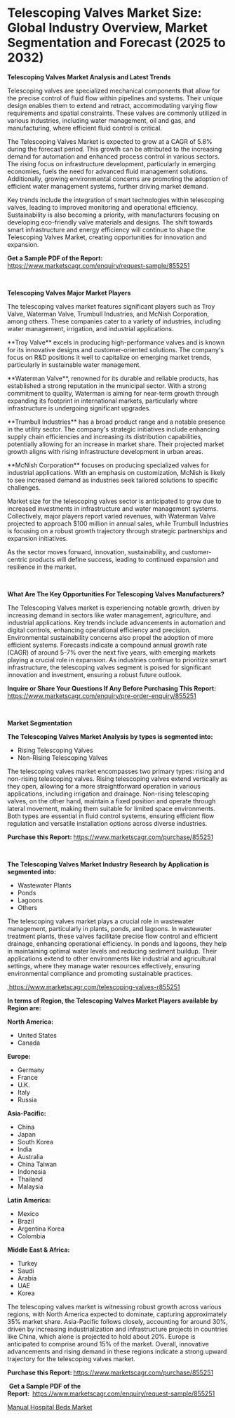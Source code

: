 <p><h1>Telescoping Valves Market Size: Global Industry Overview, Market Segmentation and Forecast (2025 to 2032)</h1></p><p><strong>Telescoping Valves Market Analysis and Latest Trends</strong></p>
<p><p>Telescoping valves are specialized mechanical components that allow for the precise control of fluid flow within pipelines and systems. Their unique design enables them to extend and retract, accommodating varying flow requirements and spatial constraints. These valves are commonly utilized in various industries, including water management, oil and gas, and manufacturing, where efficient fluid control is critical.</p><p>The Telescoping Valves Market is expected to grow at a CAGR of 5.8% during the forecast period. This growth can be attributed to the increasing demand for automation and enhanced process control in various sectors. The rising focus on infrastructure development, particularly in emerging economies, fuels the need for advanced fluid management solutions. Additionally, growing environmental concerns are promoting the adoption of efficient water management systems, further driving market demand.</p><p>Key trends include the integration of smart technologies within telescoping valves, leading to improved monitoring and operational efficiency. Sustainability is also becoming a priority, with manufacturers focusing on developing eco-friendly valve materials and designs. The shift towards smart infrastructure and energy efficiency will continue to shape the Telescoping Valves Market, creating opportunities for innovation and expansion.</p></p>
<p><strong>Get a Sample PDF of the Report:&nbsp;</strong> <a href="https://www.marketscagr.com/enquiry/request-sample/855251?utm_campaign=1905&utm_medium=2&utm_source=Github&utm_content=ia&utm_term=20022025&utm_id=telescoping-valves">https://www.marketscagr.com/enquiry/request-sample/855251</a></p>
<p>&nbsp;</p>
<p><strong>Telescoping Valves Major Market Players</strong></p>
<p><p>The telescoping valves market features significant players such as Troy Valve, Waterman Valve, Trumbull Industries, and McNish Corporation, among others. These companies cater to a variety of industries, including water management, irrigation, and industrial applications.</p><p>**Troy Valve** excels in producing high-performance valves and is known for its innovative designs and customer-oriented solutions. The company's focus on R&D positions it well to capitalize on emerging market trends, particularly in sustainable water management.</p><p>**Waterman Valve**, renowned for its durable and reliable products, has established a strong reputation in the municipal sector. With a strong commitment to quality, Waterman is aiming for near-term growth through expanding its footprint in international markets, particularly where infrastructure is undergoing significant upgrades.</p><p>**Trumbull Industries** has a broad product range and a notable presence in the utility sector. The company's strategic initiatives include enhancing supply chain efficiencies and increasing its distribution capabilities, potentially allowing for an increase in market share. Their projected market growth aligns with rising infrastructure development in urban areas.</p><p>**McNish Corporation** focuses on producing specialized valves for industrial applications. With an emphasis on customization, McNish is likely to see increased demand as industries seek tailored solutions to specific challenges.</p><p>Market size for the telescoping valves sector is anticipated to grow due to increased investments in infrastructure and water management systems. Collectively, major players report varied revenues, with Waterman Valve projected to approach $100 million in annual sales, while Trumbull Industries is focusing on a robust growth trajectory through strategic partnerships and expansion initiatives.</p><p>As the sector moves forward, innovation, sustainability, and customer-centric products will define success, leading to continued expansion and resilience in the market.</p></p>
<p>&nbsp;</p>
<p><strong>What Are The Key Opportunities For Telescoping Valves Manufacturers?</strong></p>
<p><p>The Telescoping Valves market is experiencing notable growth, driven by increasing demand in sectors like water management, agriculture, and industrial applications. Key trends include advancements in automation and digital controls, enhancing operational efficiency and precision. Environmental sustainability concerns also propel the adoption of more efficient systems. Forecasts indicate a compound annual growth rate (CAGR) of around 5-7% over the next five years, with emerging markets playing a crucial role in expansion. As industries continue to prioritize smart infrastructure, the telescoping valves segment is poised for significant innovation and investment, ensuring a robust future outlook.</p></p>
<p><strong>Inquire or Share Your Questions If Any Before Purchasing This Report:</strong> <a href="https://www.marketscagr.com/enquiry/pre-order-enquiry/855251?utm_campaign=1905&utm_medium=2&utm_source=Github&utm_content=ia&utm_term=20022025&utm_id=telescoping-valves">https://www.marketscagr.com/enquiry/pre-order-enquiry/855251</a></p>
<p>&nbsp;</p>
<p><strong>Market Segmentation</strong></p>
<p><strong>The Telescoping Valves Market Analysis by types is segmented into:</strong></p>
<p><ul><li>Rising Telescoping Valves</li><li>Non-Rising Telescoping Valves</li></ul></p>
<p><p>The telescoping valves market encompasses two primary types: rising and non-rising telescoping valves. Rising telescoping valves extend vertically as they open, allowing for a more straightforward operation in various applications, including irrigation and drainage. Non-rising telescoping valves, on the other hand, maintain a fixed position and operate through lateral movement, making them suitable for limited space environments. Both types are essential in fluid control systems, ensuring efficient flow regulation and versatile installation options across diverse industries.</p></p>
<p><strong>Purchase this Report:&nbsp;</strong><a href="https://www.marketscagr.com/purchase/855251?utm_campaign=1905&utm_medium=2&utm_source=Github&utm_content=ia&utm_term=20022025&utm_id=telescoping-valves">https://www.marketscagr.com/purchase/855251</a></p>
<p>&nbsp;</p>
<p><strong>The Telescoping Valves Market Industry Research by Application is segmented into:</strong></p>
<p><ul><li>Wastewater Plants</li><li>Ponds</li><li>Lagoons</li><li>Others</li></ul></p>
<p><p>The telescoping valves market plays a crucial role in wastewater management, particularly in plants, ponds, and lagoons. In wastewater treatment plants, these valves facilitate precise flow control and efficient drainage, enhancing operational efficiency. In ponds and lagoons, they help in maintaining optimal water levels and reducing sediment buildup. Their applications extend to other environments like industrial and agricultural settings, where they manage water resources effectively, ensuring environmental compliance and promoting sustainable practices.</p></p>
<p><a href="https://www.marketscagr.com/telescoping-valves-r855251?utm_campaign=1905&utm_medium=2&utm_source=Github&utm_content=ia&utm_term=20022025&utm_id=telescoping-valves">&nbsp;https://www.marketscagr.com/telescoping-valves-r855251</a></p>
<p><strong>In terms of Region, the Telescoping Valves Market Players available by Region are:</strong></p>
<p>
    <p> <strong> North America: </strong>
        <ul>
            <li>United States</li>
            <li>Canada</li>
        </ul>
        </p> 
    <p> <strong> Europe: </strong>
        <ul>
            <li>Germany</li>
            <li>France</li>
            <li>U.K.</li>
            <li>Italy</li>
            <li>Russia</li>
        </ul>
        </p> 
    <p> <strong> Asia-Pacific: </strong>
        <ul>
            <li>China</li>
            <li>Japan</li>
            <li>South Korea</li>
            <li>India</li>
            <li>Australia</li>
            <li>China Taiwan</li>
            <li>Indonesia</li>
            <li>Thailand</li>
            <li>Malaysia</li>
        </ul>
        </p> 
    <p> <strong> Latin America: </strong>
        <ul>
            <li>Mexico</li>
            <li>Brazil</li>
            <li>Argentina Korea</li>
            <li>Colombia</li>
        </ul>
        </p> 
    <p> <strong> Middle East & Africa: </strong>
        <ul>
            <li>Turkey</li>
            <li>Saudi</li>
            <li>Arabia</li>
            <li>UAE</li>
            <li>Korea</li>
        </ul>
    </p>
    </p>
<p><p>The telescoping valves market is witnessing robust growth across various regions, with North America expected to dominate, capturing approximately 35% market share. Asia-Pacific follows closely, accounting for around 30%, driven by increasing industrialization and infrastructure projects in countries like China, which alone is projected to hold about 20%. Europe is anticipated to comprise around 15% of the market. Overall, innovative advancements and rising demand in these regions indicate a strong upward trajectory for the telescoping valves market.</p></p>
<p><strong>Purchase this Report: </strong><a href="https://www.marketscagr.com/purchase/855251?utm_campaign=1905&utm_medium=2&utm_source=Github&utm_content=ia&utm_term=20022025&utm_id=telescoping-valves">https://www.marketscagr.com/purchase/855251</a></p>
<p>&nbsp;<strong>Get a Sample PDF of the Report:&nbsp;&nbsp;</strong><a href="https://www.marketscagr.com/enquiry/request-sample/855251?utm_campaign=1905&utm_medium=2&utm_source=Github&utm_content=ia&utm_term=20022025&utm_id=telescoping-valves">https://www.marketscagr.com/enquiry/request-sample/855251</a></p>
<p><strong></strong></p>
<p><p><a href="https://github.com/AshikRahman991/Market-Research-Report-List-1/blob/main/manual-hospital-beds-market.md?utm_campaign=1905&utm_medium=2&utm_source=Github&utm_content=ia&utm_term=20022025&utm_id=telescoping-valves">Manual Hospital Beds Market</a></p></p>